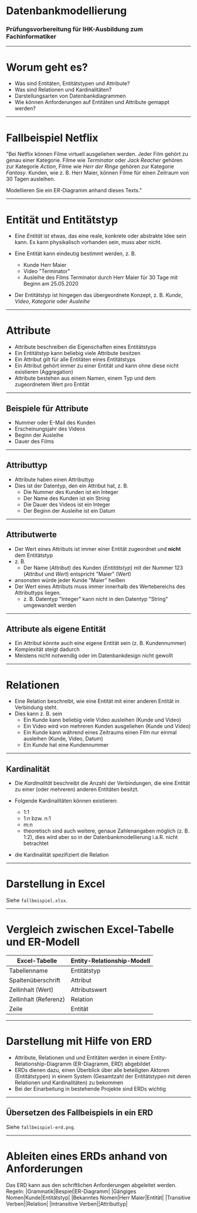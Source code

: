 # Datenbankmodellierung

### Prüfungsvorbereitung für IHK-Ausbildung zum Fachinformatiker

---

# Worum geht es?
- Was sind Entitäten, Entitätstypen und Attribute?
- Was sind Relationen und Kardinalitäten?
- Darstellungsarten von Datenbankdiagrammen
- Wie können Anforderungen auf Entitäten und Attribute gemappt werden?

---

# Fallbeispiel Netflix

"Bei Netflix können Filme virtuell ausgeliehen werden. Jeder Film gehört zu genau einer Kategorie. Filme wie *Terminator* oder *Jack Reacher* gehören zur Kategorie *Action*, Filme wie *Herr der Ringe* gehören zur Kategorie *Fantasy*. Kunden, wie z. B. Herr Maier, können Filme für einen Zeitraum von 30 Tagen ausleihen.

Modellieren Sie ein ER-Diagramm anhand dieses Texts."

---

# Entität und Entitätstyp

- Eine *Entität* ist etwas, das eine reale, konkrete oder abstrakte Idee sein kann. Es kann physikalisch vorhanden sein, muss aber nicht.
- Eine Entität kann eindeutig bestimmt werden, z. B.
	- Kunde Herr Maier
	- Video "Terminator"
	- Ausleihe des Films Terminator durch Herr Maier für 30 Tage mit Beginn am 25.05.2020

- Der Entitätstyp ist hingegen das übergeordnete Konzept, z. B. *Kunde*, *Video*, *Kategorie* oder *Ausleihe*

---

# Attribute

- Attribute beschreiben die Eigenschaften eines Entitätstyps
- Ein Entitätstyp kann beliebig viele Attribute besitzen
- Ein Attribut gilt für alle Entitäten eines Entitätstyps
- Ein Attribut gehört immer zu einer Entität und kann ohne diese nicht existieren (Aggregation)
- Attribute bestehen aus einem Namen, einem Typ und dem zugeordnetem Wert pro Entität

---

## Beispiele für Attribute

- Nummer oder E-Mail des Kunden
- Erscheinungsjahr des Videos
- Beginn der Ausleihe
- Dauer des Films

---

## Attributtyp
- Attribute haben einen Attributtyp
- Dies ist der Datentyp, den ein Attribut hat, z. B.
	- Die Nummer des Kunden ist ein Integer
	- Der Name des Kunden ist ein String
	- Die Dauer des Videos ist ein Integer
	- Der Beginn der Ausleihe ist ein Datum

---

## Attributwerte

- Der Wert eines Attributs ist immer einer Entität zugeordnet und **nicht** dem Entitätstyp
- z. B.
	- Der Name (*Attribut*) des Kunden (*Entitätstyp*) mit der Nummer 123 (*Attribut* und *Wert*) entspricht "Maier" (Wert)
- ansonsten würde jeder Kunde "Maier" heißen
- Der Wert eines Attributs muss immer innerhalb des Wertebereichs des Attributtyps liegen. 
	- z. B. Datentyp "Integer" kann nicht in den Datentyp "String" umgewandelt werden

---

## Attribute als eigene Entität
- Ein Attribut könnte auch eine eigene Entität sein (z. B. Kundennummer)
- Komplexität steigt dadurch
- Meistens nicht notwendig oder im Datenbankdesign nicht gewollt

---

# Relationen
- Eine Relation beschreibt, wie eine Entität mit einer anderen Entität in Verbindung steht. 
- Dies kann z. B. sein
	- Ein Kunde kann beliebig viele Video ausleihen (Kunde und Video)
	- Ein Video wird von mehreren Kunden ausgeliehen (Kunde und Video)
	- Ein Kunde kann während eines Zeitraums einen Film nur einmal ausleihen (Kunde, Video, Datum)
	- Ein Kunde hat eine Kundennummer

---

## Kardinalität
- Die *Kardinalität* beschreibt die Anzahl der Verbindungen, die eine Entität zu einer (oder mehreren) anderen Entitäten besitzt.

- Folgende Kardinalitäten können existieren:
	- 1:1
	- 1:n bzw. n:1
	- m:n
	- theoretisch sind auch weitere, genaue Zahlenangaben möglich (z. B. 1:2), dies wird aber so in der Datenbankmodellierung i.a.R. nicht betrachtet
- die Kardinalität spezifiziert die Relation

---

# Darstellung in Excel

Siehe `fallbeispiel.xlsx`.

---

# Vergleich zwischen Excel-Tabelle und ER-Modell 

| Excel-Tabelle | Entity-Relationship-Modell|
|---|---|
|Tabellenname|Entitätstyp|
|Spaltenüberschrift|Attribut|
|Zellinhalt (Wert)|Attributswert|
|Zellinhalt (Referenz)|Relation|
|Zeile|Entität|

---

# Darstellung mit Hilfe von ERD

- Attribute, Relationen und und Entitäten werden in einem Entity-Relationship-Diagramm (ER-Diagramm, ERD) abgebildet
- ERDs dienen dazu, einen Überblick über alle beteiligten Aktoren (Entitätstypen) in einem System (Gesamtzahl der Entitätstypen mit deren Relationen und Kardinalitäten) zu bekommen
- Bei der Einarbeitung in bestehende Projekte sind ERDs wichtig

---

## Übersetzen des Fallbeispiels in ein ERD

Siehe `fallbeispiel-erd.png`.

---

# Ableiten eines ERDs anhand von Anforderungen
Das ERD kann aus den schriftlichen Anforderungen abgeleitet werden. Regeln:
|Grammatik|Bespiel|ER-Diagramm|
|Gängiges Nomen|Kunde|Entitätstyp|
|Bekanntes Nomen|Herr Maier|Entität|
|Transitive Verben||Relation|
|Intransitive Verben||Attributtyp|
